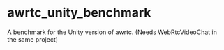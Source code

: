 # awrtc_unity_benchmark
A benchmark for the Unity version of awrtc. (Needs WebRtcVideoChat in the same project)
